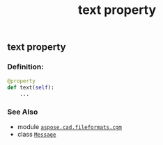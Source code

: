 ﻿---
title: text property
second_title: Aspose.CAD for Python via .NET API References
description: 
type: docs
weight: 70
url: /python-net/aspose.cad.fileformats.cgm/message/text/
is_root: false
---

## text property

### Definition:
```python
@property
def text(self):
    ...
```

### See Also
* module [`aspose.cad.fileformats.cgm`](../../)
* class [`Message`](/cad/python-net/aspose.cad.fileformats.cgm/message)
